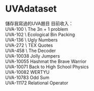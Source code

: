 # UVAdataset
儲存我寫過的UVA題目
目前收入：  
UVA-100 \ The 3n + 1 problem  
UVA-102  \ Ecological Bin Packing  
UVA-136 \ Ugly Numbers  
UVA-272 \ TEX Quotes  
UVA-458 \ The Decoder  
UVA-10038 Jolly Jumpers  
UVA-10055 Hashmat the Brave Warrior  
UVA-10071 Back to High School Physics  
UVA-10082 WERTYU  
UVA-10783 Odd Sum  
UVA-11172 Relational Operator  
